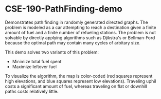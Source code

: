 # CSE-190-PathFinding-demo
Demonstrates path finding in randomly generated directed graphs. The problem is modeled as a car attempting to reach a destination given a finite amount of fuel and a finite number of refueling stations. The problem is not solvable by directly applying algorithms such as Djikstra's or Bellman-Ford because the optimal path may contain many cycles of arbitary size.  

This demo solves two variants of this problem:   
- Minimize total fuel spent  
- Maximize leftover fuel  



To visualize the algorithm, the map is color-coded (red squares represent high elevations, and blue squares represent low elevations). Traveling uphil costs a significant amount of fuel, whereas traveling on flat or downhill paths costs relatively little. 



